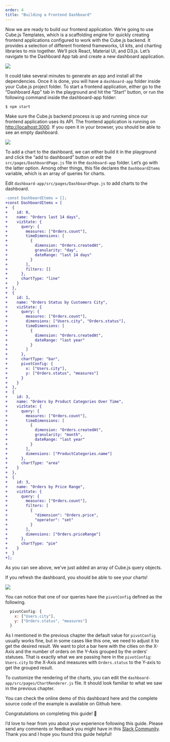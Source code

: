 ```yaml
---
order: 4
title: "Building a Frontend Dashboard"
---
```


Now we are ready to build our frontend application. We’re going to use Cube.js Templates, which is a scaffolding engine for quickly creating frontend applications configured to work with the Cube.js backend. It provides a selection of different frontend frameworks, UI kits, and charting libraries to mix together. We’ll pick React, Material UI, and D3.js. Let’s navigate to the Dashboard App tab and create a new dashboard application.

![](/images/4-screenshot-1.png)

It could take several minutes to generate an app and install all the dependencies. Once it is done, you will have a `dashboard-app` folder inside your Cube.js project folder. To start a frontend application, either go to the “Dashboard App” tab in the playground and hit the “Start” button, or run the following command inside the dashboard-app folder:

```bash
$ npm start
```

Make sure the Cube.js backend process is up and running since our frontend application uses its API. The frontend application is running on [http://localhost:3000](http://localhost:3000). If you open it in your browser, you should be able to see an empty dashboard.

![](/images/4-screenshot-2.png)

To add a chart to the dashboard, we can either build it in the playground and click the “add to dashboard” button or edit the `src/pages/DashboardPage.js` file in the `dashboard-app` folder. Let’s go with the latter option. Among other things, this file declares the `DashboardItems` variable, which is an array of queries for charts.

Edit `dashboard-app/src/pages/DashboardPage.js` to add charts to the dashboard.


```diff
-const DashboardItems = [];
+const DashboardItems = [
+  {
+    id: 0,
+    name: "Orders last 14 days",
+    vizState: {
+      query: {
+        measures: ["Orders.count"],
+        timeDimensions: [
+          {
+            dimension: "Orders.createdAt",
+            granularity: "day",
+            dateRange: "last 14 days"
+          }
+        ],
+        filters: []
+      },
+      chartType: "line"
+    }
+  },
+  {
+    id: 1,
+    name: "Orders Status by Customers City",
+    vizState: {
+      query: {
+        measures: ["Orders.count"],
+        dimensions: ["Users.city", "Orders.status"],
+        timeDimensions: [
+          {
+            dimension: "Orders.createdAt",
+            dateRange: "last year"
+          }
+        ]
+      },
+      chartType: "bar",
+      pivotConfig: {
+        x: ["Users.city"],
+        y: ["Orders.status", "measures"]
+      }
+    }
+  },
+  {
+    id: 3,
+    name: "Orders by Product Categories Over Time",
+    vizState: {
+      query: {
+        measures: ["Orders.count"],
+        timeDimensions: [
+          {
+            dimension: "Orders.createdAt",
+            granularity: "month",
+            dateRange: "last year"
+          }
+        ],
+        dimensions: ["ProductCategories.name"]
+      },
+      chartType: "area"
+    }
+  },
+  {
+    id: 3,
+    name: "Orders by Price Range",
+    vizState: {
+      query: {
+        measures: ["Orders.count"],
+        filters: [
+          {
+            "dimension": "Orders.price",
+            "operator": "set"
+          }
+        ],
+        dimensions: ["Orders.priceRange"]
+      },
+      chartType: "pie"
+    }
+  }
+];
```

As you can see above, we’ve just added an array of Cube.js query objects.

If you refresh the dashboard, you should be able to see your charts!

![](/images/4-screenshot-3.png)

You can notice that one of our queries have the `pivotConfig` defined as the following.

```javascript
  pivotConfig: {
    x: ["Users.city"],
    y: ["Orders.status", "measures"]
  }
```

As I mentioned in the previous chapter the default value for `pivotConfig` usually works fine, but in some cases like this one, we need to adjust it to get the desired result. We want to plot a bar here with the cities on the X-Axis and the number of orders on the Y-Axis grouped by the orders' statuses. That is exactly what we are passing here in the `pivotConfig`: `Users.city` to the X-Axis and measures with `Orders.status` to the Y-axis to get the grouped result.

To customize the rendering of the charts, you can edit the `dashboard-app/src/pages/ChartRenderer.js` file. It should look familiar to what we saw in the previous chapter.

You can check the online demo of this dashboard here and the complete source code of the example is available on Github here.

Congratulations on completing this guide! 🎉

I’d love to hear from you about your experience following this guide. Please send any comments or feedback you might have in this [Slack Community](http://slack.cube.dev/). Thank you and I hope you found this guide helpful!
